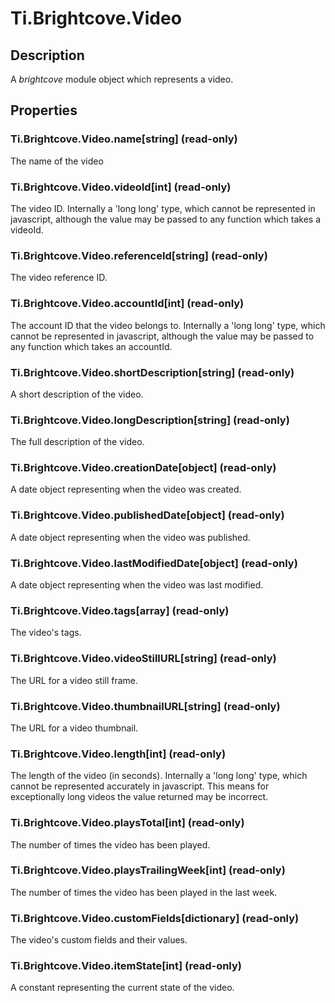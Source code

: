 # Ti.Brightcove.Video

## Description

A _brightcove_ module object which represents a video.

## Properties

### Ti.Brightcove.Video.name[string] (read-only)

The name of the video

### Ti.Brightcove.Video.videoId[int] (read-only)

The video ID.  Internally a 'long long' type, which cannot be represented in javascript,
although the value may be passed to any function which takes a videoId.

### Ti.Brightcove.Video.referenceId[string] (read-only)

The video reference ID.

### Ti.Brightcove.Video.accountId[int] (read-only)

The account ID that the video belongs to.  Internally a 'long long' type, which cannot be represented in javascript,
although the value may be passed to any function which takes an accountId.

### Ti.Brightcove.Video.shortDescription[string] (read-only)

A short description of the video.

### Ti.Brightcove.Video.longDescription[string] (read-only)

The full description of the video.

### Ti.Brightcove.Video.creationDate[object] (read-only)

A date object representing when the video was created.

### Ti.Brightcove.Video.publishedDate[object] (read-only)

A date object representing when the video was published.

### Ti.Brightcove.Video.lastModifiedDate[object] (read-only)

A date object representing when the video was last modified.

### Ti.Brightcove.Video.tags[array] (read-only)

The video's tags.

### Ti.Brightcove.Video.videoStillURL[string] (read-only)

The URL for a video still frame.

### Ti.Brightcove.Video.thumbnailURL[string] (read-only)

The URL for a video thumbnail.

### Ti.Brightcove.Video.length[int] (read-only)

The length of the video (in seconds).  Internally a 'long long' type, which cannot
be represented accurately in javascript.  This means for exceptionally long videos
the value returned may be incorrect.

### Ti.Brightcove.Video.playsTotal[int] (read-only)

The number of times the video has been played.

### Ti.Brightcove.Video.playsTrailingWeek[int] (read-only)

The number of times the video has been played in the last week.

### Ti.Brightcove.Video.customFields[dictionary] (read-only)

The video's custom fields and their values.

### Ti.Brightcove.Video.itemState[int] (read-only)

A constant representing the current state of the video.